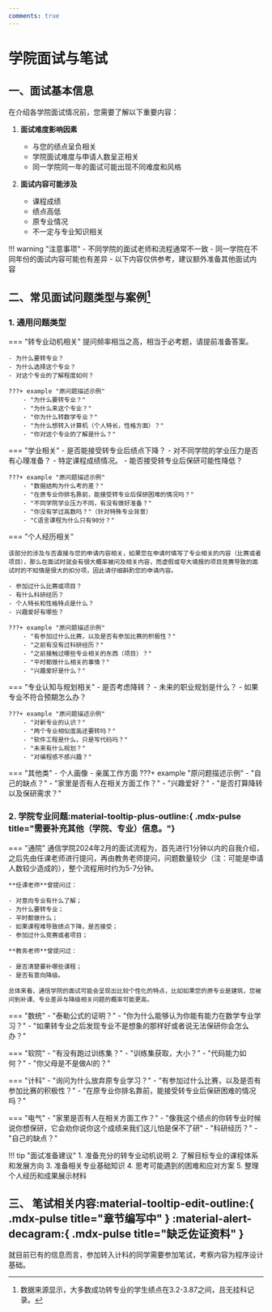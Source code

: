 ```yaml
---
comments: true
---
```


# 学院面试与笔试

## 一、面试基本信息

在介绍各学院面试情况前，您需要了解以下重要内容：

1. **面试难度影响因素**
    - 与您的绩点呈负相关
    - 学院面试难度与申请人数呈正相关
    - 同一学院同一年的面试可能出现不同难度和风格

2. **面试内容可能涉及**
    - 课程成绩
    - 绩点高低
    - 原专业情况
    - 不一定与专业知识相关

!!! warning "注意事项"
    - 不同学院的面试老师和流程通常不一致
    - 同一学院在不同年份的面试内容可能也有差异
    - 以下内容仅供参考，建议额外准备其他面试内容

## 二、常见面试问题类型与案例[^1]

### 1. 通用问题类型

=== "转专业动机相关"
    提问频率相当之高，相当于必考题，请提前准备答案。

    - 为什么要转专业？
    - 为什么选择这个专业？
    - 对这个专业的了解程度如何？

    ???+ example "原问题描述示例"
        - "为什么要转专业？"
        - "为什么来这个专业？"
        - "你为什么转数学专业？"
        - "为什么想转入计算机（个人特长，性格方面）？"
        - "你对这个专业的了解是什么？"

=== "学业相关"
    - 是否能接受转专业后绩点下降？
    - 对不同学院的学业压力是否有心理准备？
    - 特定课程成绩情况。
    - 能否接受转专业后保研可能性降低？

    ???+ example "原问题描述示例"
        - "数据结构为什么考的差？"
        - "在原专业你排名靠前，能接受转专业后保研困难的情况吗？"
        - "不同学院学业压力不同，有没有做好准备？"
        - "你没有学过高数吗？"（针对特殊专业背景）
        - "C语言课程为什么只有90分？"

=== "个人经历相关"
    
    该部分的涉及与否直接与您的申请内容相关，如果您在申请时填写了专业相关的内容（比赛或者项目），那么在面试时就会有很大概率被问及相关内容，而虚假或夸大填报的项目竞赛导致的面试时的不知情是很大的扣分项，因此请仔细斟酌您的申请内容。

    - 参加过什么比赛或项目？
    - 有什么科研经历？
    - 个人特长和性格特点是什么？
    - 兴趣爱好有哪些？

    ???+ example "原问题描述示例"
        - "有参加过什么比赛，以及是否有参加比赛的积极性？"
        - "之前有没有过科研经历？"
        - "之前接触过哪些专业相关的东西（项目）？"
        - "平时都做什么相关的事情？"
        - "兴趣爱好是什么？"

=== "专业认知与规划相关"
    - 是否考虑降转？
    - 未来的职业规划是什么？
    - 如果专业不符合预期怎么办？

    ???+ example "原问题描述示例"
        - "对新专业的认识？"
        - "两个专业相似度高还要转吗？"
        - "软件工程是什么，只是写代码吗？"
        - "未来有什么规划？"
        - "对编程感不感兴趣？"

=== "其他类"
      - 个人画像
      - 亲属工作方面
    ???+ example "原问题描述示例"
        - "自己的缺点？"
        - "家里是否有人在相关方面工作？"
        - "兴趣爱好？"
        - "是否打算降转以及保研需求？"

### 2. 学院专业问题:material-tooltip-plus-outline:{ .mdx-pulse title="需要补充其他（学院、专业）信息。"}
=== "通院"
    通信学院2024年2月的面试流程为，首先进行1分钟以内的自我介绍，之后先由任课老师进行提问，再由教务老师提问，问题数量较少（注：可能是申请人数较少造成的），整个流程用时约为5-7分钟。

    **任课老师**曾提问过：

    - 对意向专业有什么了解；
    - 为什么要转专业；
    - 平时都做什么；
    - 如果课程难导致绩点下降，是否接受；
    - 参加过什么竞赛或者项目；

    **教务老师**曾提问过：

    - 是否清楚要补哪些课程；
    - 是否有意向降级。

    总体来看，通信学院的面试可能会呈现出比较个性化的特点，比如如果您的原专业是建筑，您被问到补课、专业差异与降级相关问题的概率可能更高。

=== "数统"
    - "泰勒公式的证明？"
    - "你为什么能够认为你能有能力在数学专业学习？"
    - "如果转专业之后发现专业不是想象的那样好或者说无法保研你会怎么办？"

=== "软院"
    - "有没有跑过训练集？"
    - "训练集获取，大小？"
    - "代码能力如何？"
    - "你父母是不是做AI的？"

=== "计科"
    - "询问为什么放弃原专业学习？"
    - "有参加过什么比赛，以及是否有参加比赛的积极性？"
    - "在原专业你排名靠前，能接受转专业后保研困难的情况吗？"

=== "电气"
    - "家里是否有人在相关方面工作？"
    - "像我这个绩点的你转专业时候说你想保研，它会劝你说你这个成绩来我们这儿怕是保不了研"
    - "科研经历？"
    - "自己的缺点？"

!!! tip "面试准备建议"
    1. 准备充分的转专业动机说明
    2. 了解目标专业的课程体系和发展方向
    3. 准备相关专业基础知识
    4. 思考可能遇到的困难和应对方案
    5. 整理个人经历和成果展示材料

[^1]: 数据来源显示，大多数成功转专业的学生绩点在3.2-3.87之间，且无挂科记录。


## 三、 笔试相关内容:material-tooltip-edit-outline:{ .mdx-pulse title="章节编写中" } :material-alert-decagram:{ .mdx-pulse title="缺乏佐证资料" }
就目前已有的信息而言，参加转入计科的同学需要参加笔试，考察内容为程序设计基础。